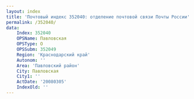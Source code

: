 ```yaml
---
layout: index
title: 'Почтовый индекс 352040: отделение почтовой связи Почты России'
permalink: /352040/
data:
    Index: 352040
    OPSName: Павловская
    OPSType: О
    OPSSubm: 352049
    Region: 'Краснодарский край'
    Autonom: ''
    Area: 'Павловский район'
    City: Павловская
    City1: ''
    ActDate: '20080305'
    IndexOld: ''
---
```

